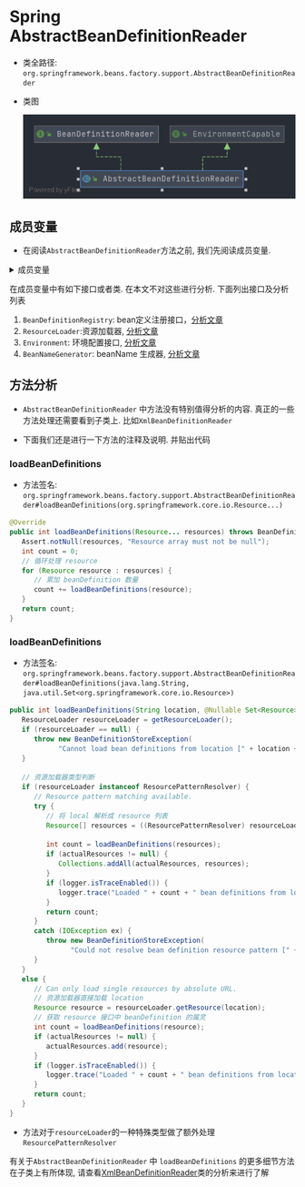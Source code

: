 # Spring AbstractBeanDefinitionReader
- 类全路径: `org.springframework.beans.factory.support.AbstractBeanDefinitionReader`

- 类图

  ![AbstractBeanDefinitionReader](./images/AbstractBeanDefinitionReader.png)





## 成员变量

- 在阅读`AbstractBeanDefinitionReader`方法之前, 我们先阅读成员变量. 



<details>
    <summary>成员变量</summary>





```java
public abstract class AbstractBeanDefinitionReader implements BeanDefinitionReader, EnvironmentCapable {

   /** Logger available to subclasses. */
   protected final Log logger = LogFactory.getLog(getClass());

   /**
    * bean 定义注册接口
    */
   private final BeanDefinitionRegistry registry;

   /**
    * 资源加载器
    */
   @Nullable
   private ResourceLoader resourceLoader;

   /**
    * 类加载器
    */
   @Nullable
   private ClassLoader beanClassLoader;

   /**
    * 环境配置
    */
   private Environment environment;

   /**
    * bean 名称生成器
    */
   private BeanNameGenerator beanNameGenerator = DefaultBeanNameGenerator.INSTANCE;
}
```





</details>





在成员变量中有如下接口或者类. 在本文不对这些进行分析. 下面列出接口及分析列表

1. `BeanDefinitionRegistry`: bean定义注册接口，[分析文章](/doc/book/bean/factory/support/BeanDefinitionRegistry/readme.md)
2. `ResourceLoader`:资源加载器, [分析文章](/doc/book/core/io/ResourceLoader/readme.md)
3. `Environment`: 环境配置接口, [分析文章](/doc/book/env/environment/readme.md)
4. `BeanNameGenerator`: beanName 生成器, [分析文章](/doc/book/bean/factory/support/Spring-BeanNameGenerator.md)









## 方法分析



- `AbstractBeanDefinitionReader`  中方法没有特别值得分析的内容. 真正的一些方法处理还需要看到子类上. 比如`XmlBeanDefinitionReader` 



- 下面我们还是进行一下方法的注释及说明. 并贴出代码





### loadBeanDefinitions

- 方法签名: `org.springframework.beans.factory.support.AbstractBeanDefinitionReader#loadBeanDefinitions(org.springframework.core.io.Resource...)`





```java
@Override
public int loadBeanDefinitions(Resource... resources) throws BeanDefinitionStoreException {
   Assert.notNull(resources, "Resource array must not be null");
   int count = 0;
   // 循环处理 resource
   for (Resource resource : resources) {
      // 累加 beanDefinition 数量
      count += loadBeanDefinitions(resource);
   }
   return count;
}
```







### loadBeanDefinitions

- 方法签名: `org.springframework.beans.factory.support.AbstractBeanDefinitionReader#loadBeanDefinitions(java.lang.String, java.util.Set<org.springframework.core.io.Resource>)`





```java
public int loadBeanDefinitions(String location, @Nullable Set<Resource> actualResources) throws BeanDefinitionStoreException {
   ResourceLoader resourceLoader = getResourceLoader();
   if (resourceLoader == null) {
      throw new BeanDefinitionStoreException(
            "Cannot load bean definitions from location [" + location + "]: no ResourceLoader available");
   }

   // 资源加载器类型判断
   if (resourceLoader instanceof ResourcePatternResolver) {
      // Resource pattern matching available.
      try {
         // 将 local 解析成 resource 列表
         Resource[] resources = ((ResourcePatternResolver) resourceLoader).getResources(location);

         int count = loadBeanDefinitions(resources);
         if (actualResources != null) {
            Collections.addAll(actualResources, resources);
         }
         if (logger.isTraceEnabled()) {
            logger.trace("Loaded " + count + " bean definitions from location pattern [" + location + "]");
         }
         return count;
      }
      catch (IOException ex) {
         throw new BeanDefinitionStoreException(
               "Could not resolve bean definition resource pattern [" + location + "]", ex);
      }
   }
   else {
      // Can only load single resources by absolute URL.
      // 资源加载器直接加载 location
      Resource resource = resourceLoader.getResource(location);
      // 获取 resource 接口中 beanDefinition 的属灵
      int count = loadBeanDefinitions(resource);
      if (actualResources != null) {
         actualResources.add(resource);
      }
      if (logger.isTraceEnabled()) {
         logger.trace("Loaded " + count + " bean definitions from location [" + location + "]");
      }
      return count;
   }
}
```





- 方法对于`resourceLoader`的一种特殊类型做了额外处理`ResourcePatternResolver`







有关于`AbstractBeanDefinitionReader` 中 `loadBeanDefinitions` 的更多细节方法在子类上有所体现, 请查看[XmlBeanDefinitionReader](/doc/book/bean/factory/xml/Spring-XmlBeanDefinitionReader.md)类的分析来进行了解